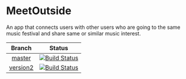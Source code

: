 # MeetOutside

An app that connects users with other users who are going to the same music festival and share same or similar music interest.

| Branch | Status |
|:------:|:------:|
| [master](https://github.com/binhonglee/MeetOutside/) | [![Build Status](https://travis-ci.org/binhonglee/MeetOutside.svg?branch=master)](https://travis-ci.org/binhonglee/MeetOutside) |
| [version2](https://github.com/binhonglee/MeetOutside/tree/version2) | [![Build Status](https://travis-ci.org/binhonglee/MeetOutside.svg?branch=version2)](https://travis-ci.org/binhonglee/MeetOutside) |
